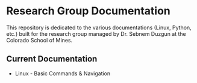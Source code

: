 # Research Group Documentation
This repository is dedicated to the various documentations (Linux, Python, etc.) built for the research group managed by Dr. Sebnem Duzgun at the Colorado School of Mines.

## Current Documentation
- Linux - Basic Commands & Navigation
